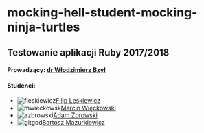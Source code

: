 # mocking-hell-student-mocking-ninja-turtles
## Testowanie aplikacji Ruby 2017/2018
#### Prowadzący: [dr Włodzimierz Bzyl](https://github.com/wbzyl)
#### Studenci: 
* ![fleskiewicz](https://avatars3.githubusercontent.com/u/16317532?s=40&v=4)[Filip Leśkiewicz](https://github.com/fleskiewicz)
* ![mwieckowsk](https://avatars1.githubusercontent.com/u/32486835?s=40&v=4)[Marcin Więckowski](https://github.com/mwieckowsk)
* ![azbrowski](https://avatars0.githubusercontent.com/u/32486117?s=40&v=4)[Adam Zbrowski](https://github.com/azbrowski)
* ![gitgod](https://avatars1.githubusercontent.com/u/16317542?s=40&v=4)[Bartosz Mazurkiewicz](https://github.com/GitGod)
